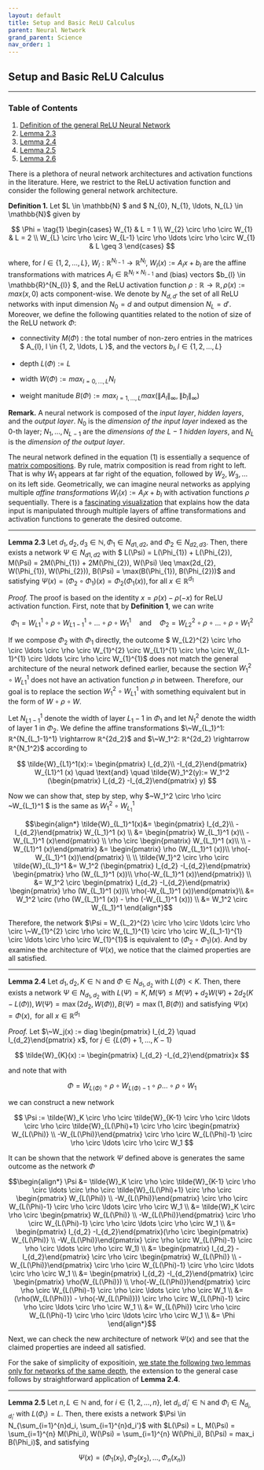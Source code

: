 ```yaml
---
layout: default
title: Setup and Basic ReLU Calculus
parent: Neural Network
grand_parent: Science
nav_order: 1
---
```


## Setup and Basic ReLU Calculus

---

### Table of Contents
1. [Definition of the general ReLU Neural Network](#defReLU)
2. [Lemma 2.3](#L23)
3. [Lemma 2.4](#L24)
4. [Lemma 2.5](#L25)
5. [Lemma 2.6](#L26)

<a id="defReLU"></a>

There is a plethora of neural network architectures and activation functions in the literature. Here, we restrict to the ReLU activation function and consider the following general network architecture.

**Definition 1.** Let $L \in \mathbb{N} $ and $ N_{0}, N_{1}, \ldots, N_{L} \in \mathbb{N}$ given by

$$  
    \Phi = 
    \tag{1}
    \begin{cases} 
      W_{1} & L = 1 \\
      W_{2} \circ \rho \circ W_{1} & L = 2 \\
      W_{L} \circ \rho \circ W_{L-1} \circ \rho \ldots \circ \rho \circ W_{1} & L \geq 3
   \end{cases}
$$

where, for $l \in \{ 1, 2, \ldots, L\}$, $W_{l}: \mathbb{R}^{N_{l-1}} \rightarrow \mathbb{R}^{N_{l}}$, $W_{l}(x) := A_{l}x + b_{l}$ are the affine transformations with matrices $A_{l} \in \mathbb{R}^{N_{l} \times N_{l-1}}$ and (bias) vectors $b_{l} \in \mathbb{R}^{N_{l}} $, and the ReLU activation function $\rho: \mathbb{R} \rightarrow \mathbb{R}, \rho(x) := max(x, 0)$ acts component-wise. We denote by $N_{d,d'}$ the set of all ReLU networks with input dimension $N_{0} = d$ and output dimension $N_{L} = d'$. Moreover, we define the following quantities related to the notion of size of the ReLU network $\Phi$:

* connectivity $M(\Phi)$ : the total number of non-zero entries in the matrices $ A_{l}, l \in \{1, 2, \ldots, L \}$, and the vectors $b_{l}, l \in \{1, 2, \ldots, L \}$

* depth $L(\Phi) := L$

* width $W(\Phi) := max_{l=0,\ldots,L}N_{l}$

* weight manitude $B(\Phi) := max_{l=1, \ldots, L} max( \lVert A_{l} \rVert_{∞}, \lVert b_{l} \rVert_{∞} )$

**Remark.** A neural network is composed of the *input layer*, *hidden layers*, and the *output layer*. $N_{0}$ is the *dimension of the input layer* indexed as the 0-th layer; $N_{1}, \ldots, N_{L-1}$ are the *dimensions of the $L-1$ hidden layers*, and $N_{L}$ is the *dimension of the output layer*. 

The neural network defined in the equation (1) is essentially a sequence of [matrix compositions](https://www.youtube.com/watch?v=XkY2DOUCWMU). By rule, matrix composition is read from right to left. That is why $W_1$ appears at far right of the equation, followed by $W_{2}, W_{3}, \ldots$ on its left side. Geometrically, we can imagine neural networks as applying multiple *affine transformations* $W_{l}(x) := A_{l}x + b_{l}$ with activation functions $\rho$ sequentially. There is a [fascinating visualization](https://www.youtube.com/watch?v=UOvPeC8WOt8) that explains how the data input is manipulated through multiple layers of affine transformations and activation functions to generate the desired outcome. 

---
<a id="L23"></a>

**Lemma 2.3** Let $d_{1}, d_{2}, d_{3} \in ℕ, \Phi_{1} \in N_{d1, d2}$, and $\Phi_{2} \in N_{d2, d3}$. Then, there exists a network $\Psi \in N_{d1, d2}$ with $ L(\Psi) = L(\Phi_{1}) + L(\Phi_{2}), M(\Psi) = 2M(\Phi_{1}) + 2M(\Phi_{2}), W(\Psi) \leq \max(2d_{2}, W(\Phi_{1}), W(\Phi_{2})), B(\Psi) = \max(B(\Phi_{1}), B(\Phi_{2}))$ and satisfying $\Psi(x) = (\Phi_{2} \circ \Phi_{1})(x) = \Phi_{2}(\Phi_{1}(x)), \text{for all } x \in \mathbb{R}^{d_1}$

*Proof.* The proof is based on the identity $x = \rho(x) - \rho(-x)$ for ReLU activation function. First, note that by **Definition 1**, we can write 

$$
\Phi_{1} = W_{L1}^{1} \circ \rho \circ W_{L1-1}^{1} \circ \ldots \circ \rho \circ W_{1}^{1} \quad \text{and} \quad \Phi_{2} = W_{L2}^{2} \circ \rho \circ \ldots \circ \rho \circ W_{1}^{2}
$$

If we compose $\Phi_2$ with $\Phi_1$ directly, the outcome $ W_{L2}^{2} \circ \rho \circ \ldots \circ \rho \circ W_{1}^{2} \circ W_{L1}^{1} \circ \rho \circ W_{L1-1}^{1} \circ \ldots \circ \rho \circ W_{1}^{1}$ does not match the general architecture of the neural network defined earlier, because the section $W_{1}^{2} \circ W_{L1}^{1}$ does not have an activation function $\rho$ in between. Therefore, our goal is to replace the section $W_{1}^{2} \circ W_{L1}^{1}$ with something equivalent but in the form of $W \circ \rho \circ W$.

Let $N_{L1-1}^1$ denote the width of layer $L_1-1$ in $\Phi_1$ and let $N_1^2$ denote the width of layer 1 in $\Phi_2$. We define the affine transformations $\~W_{L_1}^1: ℝ^{N_{L_1-1}^1} \rightarrow ℝ^{2d_2}$ and $\~W_1^2: ℝ^{2d_2} \rightarrow ℝ^{N_1^2}$ according to

$$
\tilde{W}_{L1}^1(x):= \begin{pmatrix} I_{d_2}\\ -I_{d_2}\end{pmatrix} W_{L1}^1 (x) \quad \text{and} \quad \tilde{W}_1^2(y):= W_1^2 (\begin{pmatrix} I_{d_2} -I_{d_2}\end{pmatrix} y)
$$ 

Now we can show that, step by step, why $\~W_1^2 \circ \rho \circ \~W_{L_1}^1 $ is the same as $W_{1}^{2} \circ W_{L_1}^{1}$

$$\begin{align*}
\tilde{W}_{L_1}^1(x)&= \begin{pmatrix} I_{d_2}\\ -I_{d_2}\end{pmatrix} W_{L_1}^1 (x) \\ &= \begin{pmatrix} W_{L_1}^1 (x)\\ -W_{L_1}^1 (x)\end{pmatrix} \\
\rho \circ \begin{pmatrix} W_{L_1}^1 (x)\\ 
\\
-W_{L1}^1 (x)\end{pmatrix} &= \begin{pmatrix} \rho (W_{L_1}^1 (x))\\ \rho(-W_{L_1}^1 (x))\end{pmatrix} \\
\\
\tilde{W_1}^2 \circ \rho \circ \tilde{W}_{L_1}^1 &= W_1^2 (\begin{pmatrix} I_{d_2} -I_{d_2}\end{pmatrix} \begin{pmatrix} \rho (W_{L_1}^1 (x))\\ \rho(-W_{L_1}^1 (x))\end{pmatrix}) \\
&= W_1^2 \circ \begin{pmatrix} I_{d_2} -I_{d_2}\end{pmatrix} \begin{pmatrix} \rho (W_{L_1}^1 (x))\\ \rho(-W_{L_1}^1 (x))\end{pmatrix}\\
&= W_1^2 \circ (\rho (W_{L_1}^1 (x)) - \rho (-W_{L_1}^1 (x))) \\
&= W_1^2 \circ W_{L_1}^1
\end{align*}$$

Therefore, the network $\Psi = W_{L_2}^{2} \circ \rho \circ \ldots \circ \rho \circ \~W_{1}^{2} \circ \rho \circ W_{L_1}^{1} \circ \rho \circ W_{L_1-1}^{1} \circ \ldots \circ \rho \circ W_{1}^{1}$ is equivalent to $(\Phi_2 \circ \Phi_1)(x)$. And by examine the architecture of $\Psi(x)$, we notice that the claimed properties are all satisfied. 

---
<a id="L24"></a>

**Lemma 2.4** Let $d_1, d_2, K \in \mathbb{N}$ and $\Phi \in N_{d_1, d_2}$ with $L(\Phi) < K$. Then, there exists a network $\Psi \in N_{d_1, d_2}$ with $L(\Psi) = K, M(\Psi) \leq M(\Psi) + d_2 W(\Psi) + 2d_2(K-L(\Phi)), W(\Psi) = \max(2d_2, W(\Phi)), B(\Psi) = \max(1, B(\Phi))$
and satisfying $\Psi (x) = \Phi (x), \text{ for all } x \in ℝ^{d_1}$

*Proof.* Let $\~W_j(x) := diag \begin{pmatrix} I_{d_2} \quad I_{d_2}\end{pmatrix} x$, for $j \in \{L(\Phi) + 1, \ldots, K-1\}$

$$
\tilde{W}_{K}(x) := \begin{pmatrix} I_{d_2} -I_{d_2}\end{pmatrix}x
$$

and note that with

$$
\Phi = W_{L(\Phi)} \circ \rho \circ W_{L(\Phi)-1} \circ \rho \ldots \circ \rho \circ W_1
$$

we can construct a new network

$$
\Psi := \tilde{W}_K \circ \rho \circ \tilde{W}_{K-1} \circ \rho \circ \ldots \circ \rho \circ \tilde{W}_{L(\Phi)+1} \circ \rho \circ \begin{pmatrix} W_{L(\Phi)} \\ -W_{L(\Phi)}\end{pmatrix} \circ \rho \circ W_{L(\Phi)-1} \circ \rho \circ \ldots \circ \rho \circ W_1
$$

It can be shown that the network $\Psi$ defined above is generates the same outcome as the network $\Phi$

$$\begin{align*}
\Psi &= \tilde{W}_K \circ \rho \circ \tilde{W}_{K-1} \circ \rho \circ \ldots \circ \rho \circ \tilde{W}_{L(\Phi)+1} \circ \rho \circ \begin{pmatrix} W_{L(\Phi)} \\ -W_{L(\Phi)}\end{pmatrix} \circ \rho \circ W_{L(\Phi)-1} \circ \rho \circ \ldots \circ \rho \circ W_1 \\
&= \tilde{W}_K \circ \rho \circ \begin{pmatrix} W_{L(\Phi)} \\ -W_{L(\Phi)}\end{pmatrix} \circ \rho \circ W_{L(\Phi)-1} \circ \rho \circ \ldots \circ \rho \circ W_1 \\
&= \begin{pmatrix} I_{d_2} -I_{d_2}\end{pmatrix}(\rho \circ \begin{pmatrix} W_{L(\Phi)} \\ -W_{L(\Phi)}\end{pmatrix} \circ \rho \circ W_{L(\Phi)-1} \circ \rho \circ \ldots \circ \rho \circ W_1) \\
&= \begin{pmatrix} I_{d_2} -I_{d_2}\end{pmatrix} \circ \rho \circ \begin{pmatrix} W_{L(\Phi)} \\ -W_{L(\Phi)}\end{pmatrix} \circ \rho \circ W_{L(\Phi)-1} \circ \rho \circ \ldots \circ \rho \circ W_1 \\
&= \begin{pmatrix} I_{d_2} -I_{d_2}\end{pmatrix} \circ \begin{pmatrix} \rho(W_{L(\Phi)}) \\ \rho(-W_{L(\Phi)})\end{pmatrix} \circ \rho \circ W_{L(\Phi)-1} \circ \rho \circ \ldots \circ \rho \circ W_1 \\
&= (\rho(W_{L(\Phi)}) - \rho(-W_{L(\Phi)})) \circ \rho \circ W_{L(\Phi)-1} \circ \rho \circ \ldots \circ \rho \circ W_1 \\
&= W_{L(\Phi)} \circ \rho \circ W_{L(\Phi)-1} \circ \rho \circ \ldots \circ \rho \circ W_1 \\
&= \Phi 
\end{align*}$$

Next, we can check the new architecture of network $\Psi(x)$ and see that the claimed properties are indeed all satisfied.

For the sake of simplicity of expositioin, <ins>we state the following two lemmas only for networks of the same depth</ins>, the extension to the general case follows by straightforward application of **Lemma 2.4**.

---
<a id="L25"></a>

**Lemma 2.5** Let $n, L \in ℕ$ and, for $i \in \{1, 2, \ldots, n\}$, let $d_i, d_i' \in ℕ$ and $\Phi_i \in N_{d_i,d_i'}$ with $L(\Phi_i) = L$. Then, there exists a network $\Psi \in N_{\sum_{i=1}^{n}d_i, \sum_{i=1}^{n}d_i'}$ with $L(\Psi) = L, M(\Psi) = \sum_{i=1}^{n} M(\Phi_i), W(\Psi) = \sum_{i=1}^{n} W(\Phi_i), B(\Psi) = max_i B(\Phi_i)$, and satisfying

$$
\Psi(x) = (\Phi_1(x_1), \Phi_2(x_2), \ldots, \Phi_n(x_n))
$$




